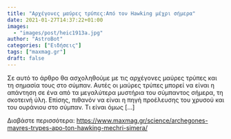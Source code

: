 ```yaml
---
title: "Αρχέγονες μαύρες τρύπες:Από τον Hawking μέχρι σήμερα"
date: 2021-01-27T14:37:22+01:00
images:
  - "images/post/heic1913a.jpg"
author: "AstroBot"
categories: ["Ειδήσεις"]
tags: ["maxmag.gr"]
draft: false
---
```


Σε αυτό το άρθρο θα ασχοληθούμε με τις αρχέγονες μαύρες τρύπες και τη σημασία τους στο σύμπαν. Αυτές οι μαύρες τρύπες μπορεί να είναι η απάντηση σε ένα από τα μεγαλύτερα μυστήρια του σύμπαντος σήμερα, τη σκοτεινή ύλη. Επίσης, πιθανόν να είναι η πηγή προέλευσης του χρυσού και του ουράνιου στο σύμπαν. Τι είναι όμως […]

Διαβάστε περισσότερα: https://www.maxmag.gr/science/archegones-mayres-trypes-apo-ton-hawking-mechri-simera/

